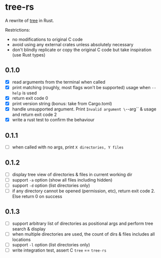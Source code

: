 # tree-rs
A rewrite of [tree](https://github.com/Old-Man-Programmer/tree) in Rust.

Restrictions:
- no modifications to original C code
- avoid using any external crates unless absolutely necessary
- don't blindly replicate or copy the original C code but take inspiration (use Rust types)

## 0.1.0
- [x] read arguments from the terminal when called
- [x] print matching (roughly, most flags won't be supported) usage when `--help` is used
- [x] return exit code 0
- [x] print version string (bonus: take from Cargo.toml)
- [x] handle unsupported argument. Print `Invalid argument \`--arg\`` & usage and return exit code 2
- [x] write a rust test to confirm the behaviour

## 0.1.1
- [ ] when called with no args, print `X directories, Y files`

## 0.1.2
- [ ] display tree view of directories & files in current working dir
- [ ] support `-a` option (show all files including hidden)
- [ ] support `-d` option (list directories only)
- [ ] if any directory cannot be opened (permission, etc), return exit code 2. Else return 0 on success

## 0.1.3
- [ ] support arbitrary list of directories as positional args and perform tree search & display
- [ ] when multiple directories are used, the count of dirs & files includes all locations
- [ ] support `-l` option (list directories only)
- [ ] write integration test, assert C `tree` == `tree-rs`

